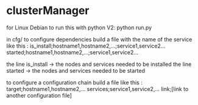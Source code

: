 # clusterManager
for Linux Debian
to run this with python V2:
python run.py

in cfg/
to configure dependencies build a file with the name of the service like this :
is_install;hostname1,hostname2,...;service1,service2...
started;hostname1,hostname2,...;service1,service2...

the line is_install -> the nodes and services needed to be installed
the line started -> the nodes and services needed to be started

to configure a configuration chain build a file like this :
target;hostname1,hostname2,...
services;service1,service2,...
link;[link to another configuration file]
